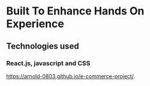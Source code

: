 # Built To Enhance Hands On Experience
## Technologies used
### React.js, javascript and CSS
https://arnold-0803.github.io/e-commerce-project/.
